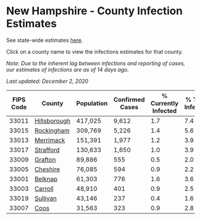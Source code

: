 # New Hampshire - County Infection Estimates

See state-wide estimates [here](/infections/us-nh).

Click on a county name to view the infections estimates for that county.

*Note: Due to the inherent lag between infections and reporting of cases, our estimates of infections are as of 14 days ago.*

*Last updated: December 2, 2020*

|   FIPS Code |                       County |   Population |   Confirmed Cases |   % Currently Infected |   % Total Infected |
|-------------|------------------------------|--------------|-------------------|------------------------|--------------------|
|       33011 | [Hillsborough](hillsborough) |      417,025 |             9,612 |                    1.7 |                7.4 |
|       33015 |     [Rockingham](rockingham) |      309,769 |             5,226 |                    1.4 |                5.6 |
|       33013 |       [Merrimack](merrimack) |      151,391 |             1,977 |                    1.2 |                3.9 |
|       33017 |       [Strafford](strafford) |      130,633 |             1,650 |                    1.0 |                3.9 |
|       33009 |           [Grafton](grafton) |       89,886 |               555 |                    0.5 |                2.0 |
|       33005 |         [Cheshire](cheshire) |       76,085 |               594 |                    0.9 |                2.2 |
|       33001 |           [Belknap](belknap) |       61,303 |               776 |                    1.6 |                3.6 |
|       33003 |           [Carroll](carroll) |       48,910 |               401 |                    0.9 |                2.5 |
|       33019 |         [Sullivan](sullivan) |       43,146 |               237 |                    0.4 |                1.6 |
|       33007 |                 [Coos](coos) |       31,563 |               323 |                    0.9 |                2.8 |